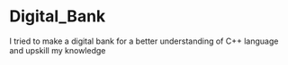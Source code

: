 # Digital_Bank
I tried to make a digital bank for a better understanding of C++ language and upskill my knowledge
